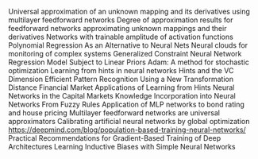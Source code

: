 Universal approximation of an unknown mapping and its derivatives using multilayer feedforward networks
Degree of approximation results for feedforward networks approximating unknown mappings and their derivatives
Networks with trainable amplitude of activation functions
Polynomial Regression As an Alternative to Neural Nets
Neural clouds for monitoring of complex systems
Generalized Constraint Neural Network Regression Model Subject to Linear Priors
Adam: A method for stochastic optimization
Learning from hints in neural networks
Hints and the VC Dimension
Efficient Pattern Recognition Using a New Transformation Distance
Financial Market Applications of Learning from Hints Neural Networks in the Capital Markets
Knowledge Incorporation into Neural Networks From Fuzzy Rules
Application of MLP networks to bond rating and house pricing
Multilayer feedforward networks are universal approximators
Calibrating artificial neural networks by global optimization   
https://deepmind.com/blog/population-based-training-neural-networks/
Practical Recommendations for Gradient-Based Training of Deep Architectures
Learning Inductive Biases with Simple Neural Networks